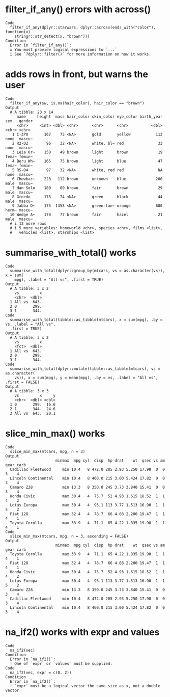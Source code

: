 # filter_if_any() errors with across()

    Code
      filter_if_any(dplyr::starwars, dplyr::across(ends_with("color"), function(x)
        stringr::str_detect(x, "brown")))
    Condition
      Error in `filter_if_any()`:
      x You must provide logical expressions to `...`
      i See `?dplyr::filter()` for more information on how it works.

# adds rows in front, but warns the user

    Code
      filter_if_any(sw, is.na(hair_color), hair_color == "brown")
    Output
      # A tibble: 23 x 14
         name     height  mass hair_color skin_color eye_color birth_year sex   gender
         <chr>     <int> <dbl> <chr>      <chr>      <chr>          <dbl> <chr> <chr> 
       1 C-3PO       167    75 <NA>       gold       yellow           112 none  mascu~
       2 R2-D2        96    32 <NA>       white, bl~ red               33 none  mascu~
       3 Leia Or~    150    49 brown      light      brown             19 fema~ femin~
       4 Beru Wh~    165    75 brown      light      blue              47 fema~ femin~
       5 R5-D4        97    32 <NA>       white, red red               NA none  mascu~
       6 Chewbac~    228   112 brown      unknown    blue             200 male  mascu~
       7 Han Solo    180    80 brown      fair       brown             29 male  mascu~
       8 Greedo      173    74 <NA>       green      black             44 male  mascu~
       9 Jabba D~    175  1358 <NA>       green-tan~ orange           600 herm~ mascu~
      10 Wedge A~    170    77 brown      fair       hazel             21 male  mascu~
      # i 13 more rows
      # i 5 more variables: homeworld <chr>, species <chr>, films <list>,
      #   vehicles <list>, starships <list>

# summarise_with_total() works

    Code
      summarise_with_total(dplyr::group_by(mtcars, vs = as.character(vs)), x = sum(
        mpg), .label = "All vs", .first = TRUE)
    Output
      # A tibble: 3 x 2
        vs         x
        <chr>  <dbl>
      1 All vs  643.
      2 0       299.
      3 1       344.
    Code
      summarise_with_total(tibble::as_tibble(mtcars), x = sum(mpg), .by = vs, .label = "All vs",
      .first = TRUE)
    Output
      # A tibble: 3 x 2
        vs         x
        <fct>  <dbl>
      1 All vs  643.
      2 0       299.
      3 1       344.
    Code
      summarise_with_total(dplyr::mutate(tibble::as_tibble(mtcars), vs = as.character(
        vs)), x = sum(mpg), y = mean(mpg), .by = vs, .label = "All vs", .first = FALSE)
    Output
      # A tibble: 3 x 3
        vs         x     y
        <chr>  <dbl> <dbl>
      1 0       299.  16.6
      2 1       344.  24.6
      3 All vs  643.  20.1

# slice_min_max() works

    Code
      slice_min_max(mtcars, mpg, n = 3)
    Output
                          minmax  mpg cyl  disp  hp drat    wt  qsec vs am gear carb
      Cadillac Fleetwood     min 10.4   8 472.0 205 2.93 5.250 17.98  0  0    3    4
      Lincoln Continental    min 10.4   8 460.0 215 3.00 5.424 17.82  0  0    3    4
      Camaro Z28             min 13.3   8 350.0 245 3.73 3.840 15.41  0  0    3    4
      Honda Civic            max 30.4   4  75.7  52 4.93 1.615 18.52  1  1    4    2
      Lotus Europa           max 30.4   4  95.1 113 3.77 1.513 16.90  1  1    5    2
      Fiat 128               max 32.4   4  78.7  66 4.08 2.200 19.47  1  1    4    1
      Toyota Corolla         max 33.9   4  71.1  65 4.22 1.835 19.90  1  1    4    1
    Code
      slice_min_max(mtcars, mpg, n = 3, ascending = FALSE)
    Output
                          minmax  mpg cyl  disp  hp drat    wt  qsec vs am gear carb
      Toyota Corolla         max 33.9   4  71.1  65 4.22 1.835 19.90  1  1    4    1
      Fiat 128               max 32.4   4  78.7  66 4.08 2.200 19.47  1  1    4    1
      Honda Civic            max 30.4   4  75.7  52 4.93 1.615 18.52  1  1    4    2
      Lotus Europa           max 30.4   4  95.1 113 3.77 1.513 16.90  1  1    5    2
      Camaro Z28             min 13.3   8 350.0 245 3.73 3.840 15.41  0  0    3    4
      Cadillac Fleetwood     min 10.4   8 472.0 205 2.93 5.250 17.98  0  0    3    4
      Lincoln Continental    min 10.4   8 460.0 215 3.00 5.424 17.82  0  0    3    4

# na_if2() works with expr and values

    Code
      na_if2(vec)
    Condition
      Error in `na_if2()`:
      ! One of `expr` or `values` must be supplied.
    Code
      na_if2(vec, expr = c(0, 2))
    Condition
      Error in `na_if2()`:
      ! `expr` must be a logical vector the same size as x, not a double vector

